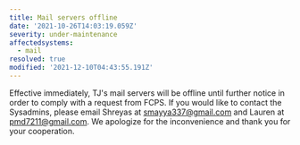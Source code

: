 ```yaml
---
title: Mail servers offline
date: '2021-10-26T14:03:19.059Z'
severity: under-maintenance
affectedsystems:
  - mail
resolved: true
modified: '2021-12-10T04:43:55.191Z'
---
```

Effective immediately, TJ's mail servers will be offline until further notice in order to comply with a request from FCPS. If you would like to contact the Sysadmins, please email Shreyas at smayya337@gmail.com and Lauren at pmd7211@gmail.com. We apologize for the inconvenience and thank you for your cooperation.

<!--- language code: en -->
